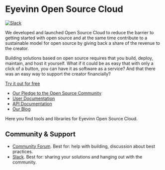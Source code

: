# Eyevinn Open Source Cloud

[![Slack](https://slack.osaas.io/badge.svg)](https://slack.osaas.io)

We developed and launched Open Source Cloud to reduce the barrier to getting started with open source and at the same time contribute to a sustainable model for open source by giving back a share of the revenue to the creator.

Building solutions based on open source requires that you build, deploy, maintain, and host it yourself. What if it could be as easy that with only a click of a button, you can have it as software as a service? And that there was an easy way to support the creator financially?

[Try it out for free](www.osaas.io)

- [Our Pledge to the Open Source Community](https://docs.osaas.io/osaas.wiki/Our-Pledge.html)
- [User Documentation](https://docs.osaas.io/osaas.wiki/Home.html)
- [API Documentation](https://docs.osaas.io/osaas-api-docs/docs/index.html)
- [Our Blog](https://blog.osaas.io)

Here you find tools and libraries for Eyevinn Open Source Cloud. 

## Community & Support

- [Community Forum](https://github.com/orgs/EyevinnOSC/discussions). Best for: help with building, discussion about best practices.
- [Slack](https://slack.ossas.io). Best for: sharing your solutions and hanging out with the community.
